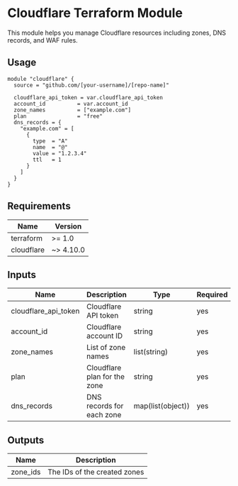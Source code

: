 # Cloudflare Terraform Module

This module helps you manage Cloudflare resources including zones, DNS records, and WAF rules.

## Usage

```hcl
module "cloudflare" {
  source = "github.com/[your-username]/[repo-name]"

  cloudflare_api_token = var.cloudflare_api_token
  account_id          = var.account_id
  zone_names          = ["example.com"]
  plan                = "free"
  dns_records = {
    "example.com" = [
      {
        type  = "A"
        name  = "@"
        value = "1.2.3.4"
        ttl   = 1
      }
    ]
  }
}
```

## Requirements

| Name | Version |
|------|---------|
| terraform | >= 1.0 |
| cloudflare | ~> 4.10.0 |

## Inputs

| Name | Description | Type | Required |
|------|-------------|------|----------|
| cloudflare_api_token | Cloudflare API token | string | yes |
| account_id | Cloudflare account ID | string | yes |
| zone_names | List of zone names | list(string) | yes |
| plan | Cloudflare plan for the zone | string | yes |
| dns_records | DNS records for each zone | map(list(object)) | yes |

## Outputs

| Name | Description |
|------|-------------|
| zone_ids | The IDs of the created zones |
